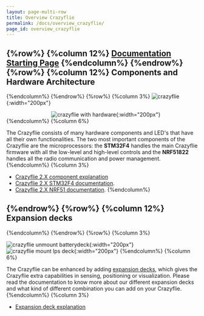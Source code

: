 ```yaml
---
layout: page-multi-row
title: Overview Crazyflie
permalink: /docs/overview_crazyflie/
page_id: overview_crazyflie
---
```

{%row%}
{%column 12%}
[Documentation Starting Page](/docs/)
{%endcolumn%}
{%endrow%}
{%row%}
{%column 12%}
Components and  Hardware Architecture
-----------------------
{%endcolumn%}
{%endrow%}
{%row%}
{%column 3%}
![crazyflie](/images/documentation/overview/crazyflie.png){:width="200px"}

&nbsp;&nbsp;&nbsp;&nbsp;&nbsp;&nbsp;&nbsp;&nbsp;&nbsp;&nbsp;&nbsp;&nbsp;&nbsp;&nbsp;&nbsp;&nbsp;&nbsp;&nbsp;&nbsp;&nbsp;&nbsp;&nbsp;&nbsp;&nbsp;&nbsp;&nbsp;&nbsp;&nbsp;&nbsp;&nbsp;![crazyflie with hardware](/images/documentation/overview/crazyfliehardware.png){:width="200px"}
{%endcolumn%}
{%column 6%}


The Crazyflie consists of many hardware components and LED's that have all their own functionalities. The two most important components of the Crazyflie are the microprocessors: the **STM32F4** handles the main Crazyflie firmware with all the low-level and high-level controls and the **NRF51822** handles all the radio communication and power management.
{%endcolumn%}
{%column 3%}
- [Crazyflie 2.X component explanation](/docs/cf2_component_explanation/)
- [Crazyflie 2.X STM32F4 documentation](/docs/crazyflie-firmware/master/index/).
- [Crazyflie 2.X NRF51 documentation](/docs/crazyflie2-nrf-firmware/master/index/).
{%endcolumn%}

{%endrow%}
{%row%}
{%column 12%}
Expansion decks
-----------------------
{%endcolumn%}
{%endrow%}
{%row%}
{%column 3%}

![crazyflie unmount batterydeck](/images/documentation/overview/cf2unmount_batterydeck.png){:width="200px"}
&nbsp;&nbsp;&nbsp;&nbsp;&nbsp;&nbsp;&nbsp;&nbsp;&nbsp;&nbsp;&nbsp;&nbsp;&nbsp;&nbsp;&nbsp;&nbsp;&nbsp;&nbsp;&nbsp;&nbsp;&nbsp;&nbsp;&nbsp;&nbsp;&nbsp;&nbsp;&nbsp;&nbsp;&nbsp;&nbsp;![crazyflie mount lps deck](/images/documentation/overview/cf2mount_expansiondeck.png){:width="200px"}
{%endcolumn%}
{%column 6%}


The Crazyflie can be enhanced by adding [expansion decks](https://store.bitcraze.io/collections/decks), which gives the Crazyflie extra capabilities in sensing, positioning or visualization. Please read the documentation to know more about our different expansion decks and what kind of different combination you can add on your Crazyflie.
{%endcolumn%}
{%column 3%}

- [Expansion deck explanation](/docs/cf2_expansiondecks/)


